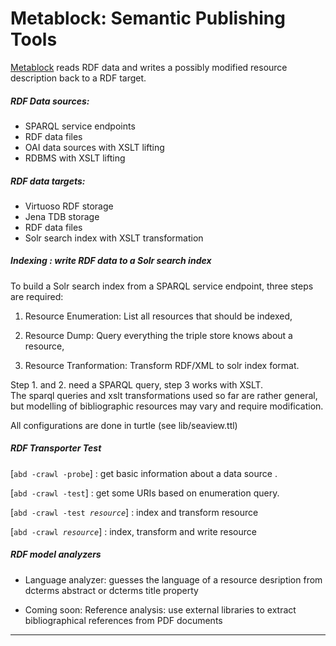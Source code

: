 

  Metablock: Semantic Publishing Tools 
=========================================


  [Metablock](http://cloud8.github.io/Metablock) reads RDF data and 
  writes a possibly modified resource description back to a RDF target.

##### RDF Data sources:
  
  - SPARQL service endpoints
  - RDF data files 
  - OAI data sources with XSLT lifting
  - RDBMS with XSLT lifting

##### RDF data targets:

  - Virtuoso RDF storage
  - Jena TDB storage
  - RDF data files 
  - Solr search index with XSLT transformation

##### Indexing : write RDF data to a Solr search index

  To build a Solr search index from a SPARQL service endpoint,
  three steps are required:

  1. Resource Enumeration: List all resources that should be indexed,

  2. Resource Dump: Query everything the triple store knows about a resource,

  3. Resource Tranformation: Transform RDF/XML to solr index format.


Step 1. and 2. need a SPARQL query, step 3 works with XSLT. <br/>
  The sparql queries and xslt transformations used so far are rather general, 
  but modelling of bibliographic resources may vary and require modification.  

  All configurations are done in turtle (see lib/seaview.ttl)

##### RDF Transporter Test

  [<code>abd -crawl -probe</code>] : get basic information about a data source .

  [<code>abd -crawl -test</code>] : get some URIs based on enumeration query.

  [<code>abd -crawl -test *resource*</code>] : index and transform resource

  [<code>abd -crawl *resource*</code>] : index, transform and write resource

##### RDF model analyzers

  - Language analyzer: guesses the language of a resource desription
    from dcterms abstract or dcterms title property

  - Coming soon: Reference analysis: use external libraries to extract 
    bibliographical references from PDF documents


____________________________________________________________________________
